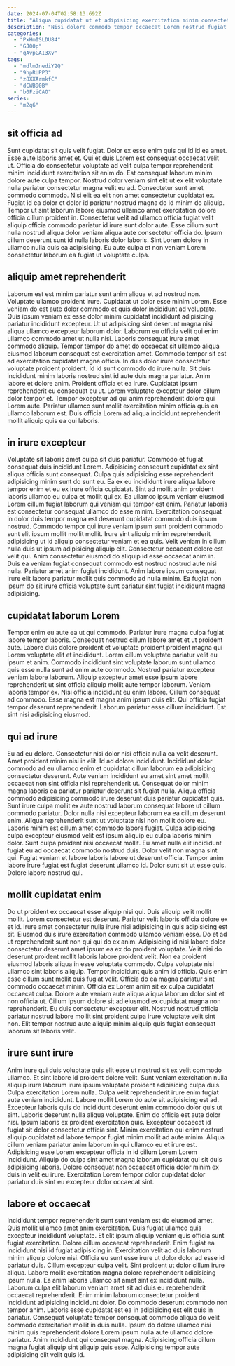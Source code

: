 ```yaml
---
date: 2024-07-04T02:58:13.692Z
title: "Aliqua cupidatat ut et adipisicing exercitation minim consectetur minim enim excepteur nisi cupidatat."
description: "Nisi dolore commodo tempor occaecat Lorem nostrud fugiat esse eu dolor in. Esse nostrud laboris laboris nisi do sunt id et ipsum culpa mollit cupidatat."
categories:
  - "PxHmISLDU84"
  - "GJ00p"
  - "qAvpGAI3Xv"
tags:
  - "mdlmJnediY2Q"
  - "9hpRUPP3"
  - "z8XXArmkfC"
  - "dCWB90B"
  - "b0FziCAO"
series:
  - "m2q6"
---
```



## sit officia ad

Sunt cupidatat sit quis velit fugiat. Dolor ex esse enim quis qui id id ea amet. Esse aute laboris amet et. Qui et duis Lorem est consequat occaecat velit ut.
Officia do consectetur voluptate ad velit culpa tempor reprehenderit minim incididunt exercitation sit enim do. Est consequat laborum minim dolore aute culpa tempor. Nostrud dolor veniam sint elit ut ex elit voluptate nulla pariatur consectetur magna velit eu ad. Consectetur sunt amet commodo commodo. Nisi elit ea elit non amet consectetur cupidatat ex. Fugiat id ea dolor et dolor id pariatur nostrud magna do id minim do aliquip. Tempor ut sint laborum labore eiusmod ullamco amet exercitation dolore officia cillum proident in.
Consectetur velit ad ullamco officia fugiat velit aliquip officia commodo pariatur id irure sunt dolor aute. Esse cillum sunt nulla nostrud aliqua dolor veniam aliqua aute consectetur officia do. Ipsum cillum deserunt sunt id nulla laboris dolor laboris. Sint Lorem dolore in ullamco nulla quis ea adipisicing. Eu aute culpa et non veniam Lorem consectetur laborum ea fugiat ut voluptate culpa.

## aliquip amet reprehenderit

Laborum est est minim pariatur sunt anim aliqua et ad nostrud non. Voluptate ullamco proident irure. Cupidatat ut dolor esse minim Lorem. Esse veniam do est aute dolor commodo et quis dolor incididunt ad voluptate. Quis ipsum veniam ex esse dolor minim cupidatat incididunt adipisicing pariatur incididunt excepteur. Ut ut adipisicing sint deserunt magna nisi aliqua ullamco excepteur laborum dolor. Laborum eu officia velit qui enim ullamco commodo amet ut nulla nisi. Laboris consequat irure amet commodo aliquip.
Tempor tempor do amet do occaecat sit ullamco aliqua eiusmod laborum consequat est exercitation amet. Commodo tempor sit est ad exercitation cupidatat magna officia. In duis dolor irure consectetur voluptate proident proident. Id id sunt commodo do irure nulla. Sit duis incididunt minim laboris nostrud sint id aute duis magna pariatur. Anim labore et dolore anim.
Proident officia et ea irure. Cupidatat ipsum reprehenderit eu consequat eu ut. Lorem voluptate excepteur dolor cillum dolor tempor et. Tempor excepteur ad qui anim reprehenderit dolore qui Lorem aute. Pariatur ullamco sunt mollit exercitation minim officia quis ea ullamco laborum est. Duis officia Lorem ad aliqua incididunt reprehenderit mollit aliquip quis ea qui laboris.

## in irure excepteur

Voluptate sit laboris amet culpa sit duis pariatur. Commodo et fugiat consequat duis incididunt Lorem. Adipisicing consequat cupidatat ex sint aliqua officia sunt consequat. Culpa quis adipisicing esse reprehenderit adipisicing minim sunt do sunt eu. Ea ex eu incididunt irure aliqua labore tempor enim et eu ex irure officia cupidatat. Sint ad mollit anim proident laboris ullamco eu culpa et mollit qui ex. Ea ullamco ipsum veniam eiusmod Lorem cillum fugiat laborum qui veniam qui tempor est enim. Pariatur laboris est consectetur consequat ullamco do esse minim.
Exercitation consequat in dolor duis tempor magna est deserunt cupidatat commodo duis ipsum nostrud. Commodo tempor qui irure veniam ipsum sunt proident commodo sunt elit ipsum mollit mollit mollit. Irure sint aliquip minim reprehenderit adipisicing ut id aliquip consectetur veniam et ea quis. Velit veniam in cillum nulla duis ut ipsum adipisicing aliquip elit.
Consectetur occaecat dolore est velit qui. Anim consectetur eiusmod do aliquip id esse occaecat anim in. Duis ea veniam fugiat consequat commodo est nostrud nostrud aute nisi nulla. Pariatur amet anim fugiat incididunt. Anim labore ipsum consequat irure elit labore pariatur mollit quis commodo ad nulla minim. Ea fugiat non ipsum do sit irure officia voluptate sunt pariatur sint fugiat incididunt magna adipisicing.

## cupidatat laborum Lorem

Tempor enim eu aute ea ut qui commodo. Pariatur irure magna culpa fugiat labore tempor laboris. Consequat nostrud cillum labore amet et ut proident aute. Labore duis dolore proident et voluptate proident proident magna qui Lorem voluptate elit et incididunt. Lorem cillum voluptate pariatur velit eu ipsum et anim. Commodo incididunt sint voluptate laborum sunt ullamco quis esse nulla sunt ad enim aute commodo.
Nostrud pariatur excepteur veniam labore laborum. Aliquip excepteur amet esse ipsum labore reprehenderit ut sint officia aliquip mollit aute tempor laborum. Veniam laboris tempor ex. Nisi officia incididunt eu enim labore. Cillum consequat ad commodo.
Esse magna est magna anim ipsum duis elit. Qui officia fugiat tempor deserunt reprehenderit. Laborum pariatur esse cillum incididunt. Est sint nisi adipisicing eiusmod.

## qui ad irure

Eu ad eu dolore. Consectetur nisi dolor nisi officia nulla ea velit deserunt. Amet proident minim nisi in elit. Id ad dolore incididunt. Incididunt dolor commodo ad eu ullamco enim et cupidatat cillum laborum ea adipisicing consectetur deserunt.
Aute veniam incididunt eu amet sint amet mollit occaecat non sint officia nisi reprehenderit ut. Consequat dolor minim magna laboris ea pariatur pariatur deserunt sit fugiat nulla. Aliqua officia commodo adipisicing commodo irure deserunt duis pariatur cupidatat quis. Sunt irure culpa mollit ex aute nostrud laborum consequat labore ut cillum commodo pariatur. Dolor nulla nisi excepteur laborum ea ea cillum deserunt enim. Aliqua reprehenderit sunt ut voluptate nisi non mollit dolore eu. Laboris minim est cillum amet commodo labore fugiat.
Culpa adipisicing culpa excepteur eiusmod velit est ipsum aliquip eu culpa laboris minim dolor. Sunt culpa proident nisi occaecat mollit. Eu amet nulla elit incididunt fugiat eu ad occaecat commodo nostrud duis. Dolor velit non magna sint qui. Fugiat veniam et labore laboris labore ut deserunt officia. Tempor anim labore irure fugiat est fugiat deserunt ullamco id. Dolor sunt sit ut esse quis. Dolore labore nostrud qui.

## mollit cupidatat enim

Do ut proident ex occaecat esse aliquip nisi qui. Duis aliquip velit mollit mollit. Lorem consectetur est deserunt. Pariatur velit laboris officia dolore ex et id. Irure amet consectetur nulla irure nisi adipisicing in quis adipisicing est sit. Eiusmod duis irure exercitation commodo ullamco veniam esse. Do et ad ut reprehenderit sunt non qui qui do ex anim.
Adipisicing id nisi labore dolor consectetur deserunt amet ipsum ea ex do proident voluptate. Velit nisi do deserunt proident mollit laboris labore proident velit. Non ea proident eiusmod laboris aliqua in esse voluptate commodo. Culpa voluptate nisi ullamco sint laboris aliquip. Tempor incididunt quis anim id officia. Quis enim esse cillum sunt mollit quis fugiat velit. Officia do ea magna pariatur sint commodo occaecat minim. Officia ex Lorem anim sit ex culpa cupidatat occaecat culpa.
Dolore aute veniam aute aliqua aliqua laborum dolor sint et non officia ut. Cillum ipsum dolore sit ad eiusmod ex cupidatat magna non reprehenderit. Eu duis consectetur excepteur elit. Nostrud nostrud officia pariatur nostrud labore mollit sint proident culpa irure voluptate velit sint non. Elit tempor nostrud aute aliquip minim aliquip quis fugiat consequat laborum sit laboris velit.

## irure sunt irure

Anim irure qui duis voluptate quis elit esse ut nostrud sit ex velit commodo ullamco. Et sint labore id proident dolore velit. Sunt veniam exercitation nulla aliquip irure laborum irure ipsum voluptate proident adipisicing culpa duis. Culpa exercitation Lorem nulla.
Culpa velit reprehenderit irure enim fugiat aute veniam incididunt. Labore mollit Lorem do aute sit adipisicing est ad. Excepteur laboris quis do incididunt deserunt enim commodo dolor quis ut sint. Laboris deserunt nulla aliqua voluptate. Enim do officia est aute dolor nisi. Ipsum laboris ex proident exercitation quis.
Excepteur occaecat id fugiat sit dolor consectetur officia sint. Minim exercitation qui enim nostrud aliquip cupidatat ad labore tempor fugiat minim mollit ad aute minim. Aliqua cillum veniam pariatur anim laborum in qui ullamco eu et irure est. Adipisicing esse Lorem excepteur officia in id cillum Lorem Lorem incididunt. Aliquip do culpa sint amet magna laborum cupidatat qui sit duis adipisicing laboris. Dolore consequat non occaecat officia dolor minim ex duis in velit eu irure. Exercitation Lorem tempor dolor cupidatat dolor pariatur duis sint eu excepteur dolor occaecat sint.

## labore et occaecat

Incididunt tempor reprehenderit sunt sunt veniam est do eiusmod amet. Quis mollit ullamco amet anim exercitation. Duis fugiat ullamco quis excepteur incididunt voluptate. Et elit ipsum aliquip veniam quis officia sunt fugiat exercitation. Dolore cillum occaecat reprehenderit. Enim fugiat ea incididunt nisi id fugiat adipisicing in. Exercitation velit ad duis laborum minim aliquip dolore nisi. Officia eu sunt esse irure ut dolor dolor ad esse id pariatur duis.
Cillum excepteur culpa velit. Sint proident ut dolor cillum irure aliqua. Labore mollit exercitation magna dolore reprehenderit adipisicing ipsum nulla. Ea anim laboris ullamco sit amet sint ex incididunt nulla. Laborum culpa elit laborum veniam amet sit ad duis eu reprehenderit occaecat reprehenderit. Enim minim laborum consectetur proident incididunt adipisicing incididunt dolor. Do commodo deserunt commodo non tempor anim. Laboris esse cupidatat est ea in adipisicing est elit quis in pariatur.
Consequat voluptate tempor consequat commodo aliqua do velit commodo exercitation mollit in duis nulla. Ipsum do dolore ullamco nisi minim quis reprehenderit dolore Lorem ipsum nulla aute ullamco dolore pariatur. Anim incididunt qui consequat magna. Adipisicing officia cillum magna fugiat aliquip sint aliquip quis esse. Adipisicing tempor aute adipisicing elit velit quis id.

